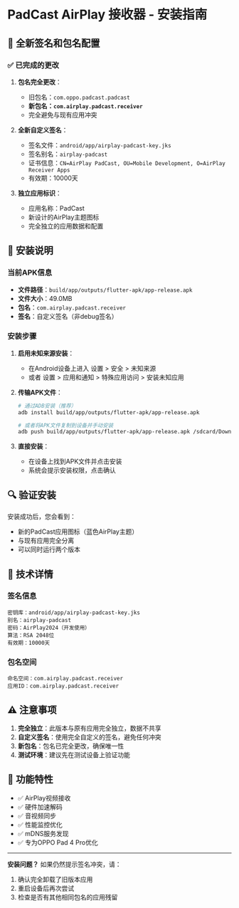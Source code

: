 # PadCast AirPlay 接收器 - 安装指南

## 🚀 全新签名和包名配置

### ✅ 已完成的更改

1. **包名完全更改**：
   - 旧包名：`com.oppo.padcast.padcast`
   - **新包名：`com.airplay.padcast.receiver`**
   - 完全避免与现有应用冲突

2. **全新自定义签名**：
   - 签名文件：`android/app/airplay-padcast-key.jks`
   - 签名别名：`airplay-padcast`
   - 证书信息：`CN=AirPlay PadCast, OU=Mobile Development, O=AirPlay Receiver Apps`
   - 有效期：10000天

3. **独立应用标识**：
   - 应用名称：PadCast
   - 新设计的AirPlay主题图标
   - 完全独立的应用数据和配置

## 📱 安装说明

### 当前APK信息
- **文件路径**：`build/app/outputs/flutter-apk/app-release.apk`
- **文件大小**：49.0MB
- **包名**：`com.airplay.padcast.receiver`
- **签名**：自定义签名（非debug签名）

### 安装步骤

1. **启用未知来源安装**：
   - 在Android设备上进入 设置 > 安全 > 未知来源
   - 或者 设置 > 应用和通知 > 特殊应用访问 > 安装未知应用

2. **传输APK文件**：
   ```bash
   # 通过ADB安装（推荐）
   adb install build/app/outputs/flutter-apk/app-release.apk
   
   # 或者将APK文件复制到设备并手动安装
   adb push build/app/outputs/flutter-apk/app-release.apk /sdcard/Download/
   ```

3. **直接安装**：
   - 在设备上找到APK文件并点击安装
   - 系统会提示安装权限，点击确认

## 🔍 验证安装

安装成功后，您会看到：
- 新的PadCast应用图标（蓝色AirPlay主题）
- 与现有应用完全分离
- 可以同时运行两个版本

## 🔧 技术详情

### 签名信息
```
密钥库：android/app/airplay-padcast-key.jks
别名：airplay-padcast
密码：AirPlay2024（开发使用）
算法：RSA 2048位
有效期：10000天
```

### 包名空间
```
命名空间：com.airplay.padcast.receiver
应用ID：com.airplay.padcast.receiver
```

## ⚠️ 注意事项

1. **完全独立**：此版本与原有应用完全独立，数据不共享
2. **自定义签名**：使用完全自定义的签名，避免任何冲突
3. **新包名**：包名已完全更改，确保唯一性
4. **测试环境**：建议先在测试设备上验证功能

## 🎯 功能特性

- ✅ AirPlay视频接收
- ✅ 硬件加速解码
- ✅ 音视频同步
- ✅ 性能监控优化
- ✅ mDNS服务发现
- ✅ 专为OPPO Pad 4 Pro优化

---

**安装问题？** 如果仍然提示签名冲突，请：
1. 确认完全卸载了旧版本应用
2. 重启设备后再次尝试
3. 检查是否有其他相同包名的应用残留